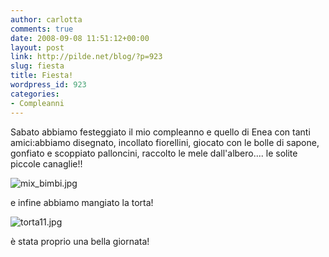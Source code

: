 ```yaml
---
author: carlotta
comments: true
date: 2008-09-08 11:51:12+00:00
layout: post
link: http://pilde.net/blog/?p=923
slug: fiesta
title: Fiesta!
wordpress_id: 923
categories:
- Compleanni
---
```


Sabato abbiamo festeggiato il mio compleanno e quello di Enea con tanti amici:abbiamo disegnato, incollato fiorellini, giocato con le bolle di sapone, gonfiato e scoppiato palloncini, raccolto le mele dall'albero.... le solite piccole canaglie!!

![mix_bimbi.jpg]({{baseurl}}/uploads/2008/09/mix_bimbi.jpg)




e infine abbiamo mangiato la torta!

![torta11.jpg]({{baseurl}}/uploads/2008/09/torta11.jpg)




è stata proprio una bella giornata!


